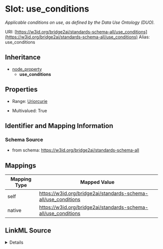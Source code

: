 

# Slot: use_conditions 


_Applicable conditions on use, as defined by the Data Use Ontology (DUO)._





URI: [https://w3id.org/bridge2ai/standards-schema-all/use_conditions](https://w3id.org/bridge2ai/standards-schema-all/use_conditions)
Alias: use_conditions


## Inheritance

* [node_property](node_property.md)
    * **use_conditions**








## Properties

* Range: [Uriorcurie](Uriorcurie.md)

* Multivalued: True




## Identifier and Mapping Information






### Schema Source


* from schema: https://w3id.org/bridge2ai/standards-schema-all




## Mappings

| Mapping Type | Mapped Value |
| ---  | ---  |
| self | https://w3id.org/bridge2ai/standards-schema-all/use_conditions |
| native | https://w3id.org/bridge2ai/standards-schema-all/use_conditions |




## LinkML Source

<details>
```yaml
name: use_conditions
description: Applicable conditions on use, as defined by the Data Use Ontology (DUO).
from_schema: https://w3id.org/bridge2ai/standards-schema-all
rank: 1000
is_a: node_property
values_from:
- DUO
domain: NamedThing
alias: use_conditions
range: uriorcurie
multivalued: true

```
</details>